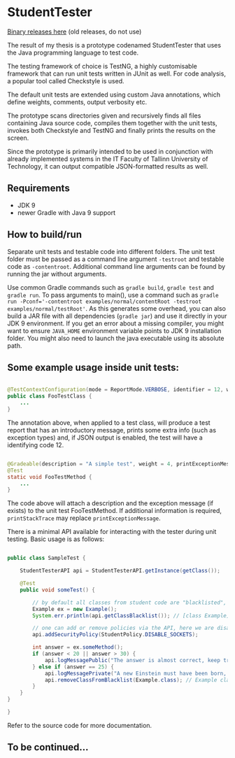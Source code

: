 # StudentTester

[Binary releases here](https://drive.google.com/open?id=0B3eDkXG2UC2tS1JRUi1Dc1dmQ28) (old releases, do not use)

The result of my thesis is a prototype codenamed StudentTester that uses the Java programming language to test code.

The testing framework of choice is TestNG, a highly customisable framework that can run unit tests written in JUnit as well. For code analysis, a popular tool called Checkstyle is used.

The default unit tests are extended using custom Java annotations, which define weights, comments, output verbosity etc.

The prototype scans directories given and recursively finds all files containing Java source code, compiles them together with the unit tests, invokes both Checkstyle and TestNG and finally prints the results on the screen.

Since the prototype is primarily intended to be used in conjunction with already implemented systems in the IT Faculty of Tallinn University of Technology, it can output compatible JSON-formatted results as well.

## Requirements

- JDK 9
- newer Gradle with Java 9 support

## How to build/run

Separate unit tests and testable code into different folders. The unit test folder must be passed as a command line argument ```-testroot``` and testable code as ```-contentroot```. Additional command line arguments can be found by running the jar without arguments.

Use common Gradle commands such as ```gradle build```, ```gradle test``` and ```gradle run```. To pass arguments to main(), use a command such as ```gradle run -Pconf='-contentroot examples/normal/contentRoot -testroot examples/normal/testRoot'```. As this generates some overhead, you can also build a JAR file with all dependencies (```gradle jar```) and use it directly in your JDK 9 environment. If you get an error about a missing compiler, you might want to ensure ```JAVA_HOME``` environment variable points to JDK 9 installation folder. You might also need to launch the java executable using its absolute path.

## Some example usage inside unit tests:

```java

@TestContextConfiguration(mode = ReportMode.VERBOSE, identifier = 12, welcomeMessage = "Hello")
public class FooTestClass {
	...
}
```

The annotation above, when applied to a test class, will produce a test report that has an introductory message, prints some extra info (such as exception types) and, if JSON output is enabled, the test will have a identifying code 12.

```java

@Gradeable(description = "A simple test", weight = 4, printExceptionMessage = true)
@Test
static void FooTestMethod {
	...
}
```

The code above will attach a description and the exception message (if exists) to the unit test FooTestMethod. If additional information is required, ```printStackTrace``` may replace ```printExceptionMessage```.

There is a minimal API available for interacting with the tester during unit testing. Basic usage is as follows:

```java

public class SampleTest {

    StudentTesterAPI api = StudentTesterAPI.getInstance(getClass());

    @Test
    public void someTest() {

        // by default all classes from student code are "blacklisted", which means some actions are restricted
        Example ex = new Example();
        System.err.println(api.getClassBlacklist()); // [class Example]

        // one can add or remove policies via the API, here we are disabling access to network sockets
        api.addSecurityPolicy(StudentPolicy.DISABLE_SOCKETS);

        int answer = ex.someMethod();
        if (answer < 20 || answer > 30) {
            api.logMessagePublic("The answer is almost correct, keep trying!"); // is visible in the report
        } else if (answer == 25) {
            api.logMessagePrivate("A new Einstein must have been born, but don't tell them."); // is visible only in JSON
            api.removeClassFromBlacklist(Example.class); // Example class can now do anything
        }
    }
}

}
```

Refer to the source code for more documentation.

## To be continued...